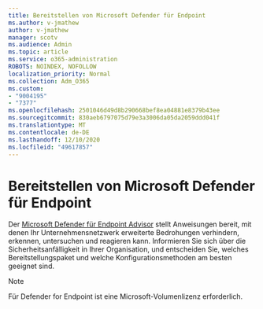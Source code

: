 ```yaml
---
title: Bereitstellen von Microsoft Defender für Endpoint
ms.author: v-jmathew
author: v-jmathew
manager: scotv
ms.audience: Admin
ms.topic: article
ms.service: o365-administration
ROBOTS: NOINDEX, NOFOLLOW
localization_priority: Normal
ms.collection: Adm_O365
ms.custom:
- "9004195"
- "7377"
ms.openlocfilehash: 2501046d49d8b290668bef8ea04881e8379b43ee
ms.sourcegitcommit: 830aeb6797075d79e3a3006da05da2059ddd041f
ms.translationtype: MT
ms.contentlocale: de-DE
ms.lasthandoff: 12/10/2020
ms.locfileid: "49617857"
---
```

# <a name="deploy-microsoft-defender-for-endpoint"></a>Bereitstellen von Microsoft Defender für Endpoint

Der [Microsoft Defender für Endpoint Advisor](https://go.microsoft.com/fwlink/?linkid=2146241) stellt Anweisungen bereit, mit denen Ihr Unternehmensnetzwerk erweiterte Bedrohungen verhindern, erkennen, untersuchen und reagieren kann. Informieren Sie sich über die Sicherheitsanfälligkeit in Ihrer Organisation, und entscheiden Sie, welches Bereitstellungspaket und welche Konfigurationsmethoden am besten geeignet sind.

> [!NOTE]
> Für Defender for Endpoint ist eine Microsoft-Volumenlizenz erforderlich.
